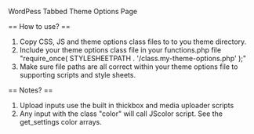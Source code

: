 WordPess Tabbed Theme Options Page

== How to use? ==

1. Copy CSS, JS and theme options class files to to you theme directory. 
2. Include your theme options class file in your functions.php file "require_once( STYLESHEETPATH . '/class.my-theme-options.php' );"
3. Make sure file paths are all correct within your theme options file to supporting scripts and style sheets.

== Notes? ==

1. Upload inputs use the built in thickbox and media uploader scripts
2. Any input with the class "color" will call JScolor script. See the get_settings color arrays. 
